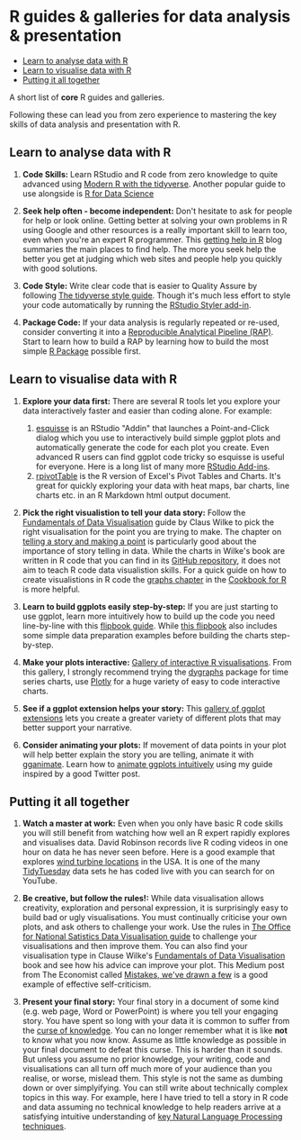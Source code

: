 R guides & galleries for data analysis & presentation
================

-   [Learn to analyse data with R](#learn-to-analyse-data-with-r)
-   [Learn to visualise data with R](#learn-to-visualise-data-with-r)
-   [Putting it all together](#putting-it-all-together)

A short list of **core** R guides and galleries.

Following these can lead you from zero experience to mastering the key skills of data analysis and presentation with R.

Learn to analyse data with R
----------------------------

1.  **Code Skills:** Learn RStudio and R code from zero knowledge to quite advanced using [Modern R with the tidyverse](https://b-rodrigues.github.io/modern_R/). Another popular guide to use alongside is [R for Data Science](https://r4ds.had.co.nz)

2.  **Seek help often - become independent:** Don't hesitate to ask for people for help or look online. Getting better at solving your own problems in R using Google and other resources is a really important skill to learn too, even when you're an expert R programmer. This [getting help in R](https://blog.rsquaredacademy.com/getting-help-in-r-updated/) blog summaries the main places to find help. The more you seek help the better you get at judging which web sites and people help you quickly with good solutions.

3.  **Code Style:** Write clear code that is easier to Quality Assure by following [The tidyverse style guide](https://style.tidyverse.org). Though it's much less effort to style your code automatically by running the [RStudio Styler add-in](http://styler.r-lib.org).

4.  **Package Code:** If your data analysis is regularly repeated or re-used, consider converting it into a [Reproducible Analytical Pipeline (RAP)](https://ukgovdatascience.github.io/rap_companion/). Start to learn how to build a RAP by learning how to build the most simple [R Package](https://r-pkgs.org/index.html) possible first.

Learn to visualise data with R
------------------------------

1.  **Explore your data first:** There are several R tools let you explore your data interactively faster and easier than coding alone. For example:
    1.  [esquisse](https://github.com/dreamRs/esquisse) is an RStudio "Addin" that launches a Point-and-Click dialog which you use to interactively build simple ggplot plots and automatically generate the code for each plot you create. Even advanced R users can find ggplot code tricky so esquisse is useful for everyone. Here is a long list of many more [RStudio Add-ins](https://github.com/daattali/addinslist).
    2.  [rpivotTable](https://cran.r-project.org/web/packages/rpivotTable/vignettes/rpivotTableIntroduction.html) is the R version of Excel's Pivot Tables and Charts. It's great for quickly exploring your data with heat maps, bar charts, line charts etc. in an R Markdown html output document.
2.  **Pick the right visualistion to tell your data story:** Follow the [Fundamentals of Data Visualisation](https://serialmentor.com/dataviz/) guide by Claus Wilke to pick the right visualisation for the point you are trying to make. The chapter on [telling a story and making a point](https://serialmentor.com/dataviz/telling-a-story.html) is particularly good about the importance of story telling in data. While the charts in Wilke's book are written in R code that you can find in its [GitHub repository](https://github.com/clauswilke/dataviz), it does not aim to teach R code data visualistion skills. For a quick guide on how to create visualistions in R code the [graphs chapter](http://www.cookbook-r.com/Graphs/) in the [Cookbook for R](http://www.cookbook-r.com) is more helpful.

3.  **Learn to build ggplots easily step-by-step:** If you are just starting to use ggplot, learn more intuitively how to build up the code you need line-by-line with this [flipbook guide](https://evamaerey.github.io/ggplot_flipbook/ggplot_flipbook_xaringan.html#1). While [this flipbook](https://evamaerey.github.io/tidyverse_in_action/tidyverse_in_action.html#1) also includes some simple data preparation examples before building the charts step-by-step.

4.  **Make your plots interactive:** [Gallery of interactive R visualisations](http://gallery.htmlwidgets.org/). From this gallery, I strongly recommend trying the [dygraphs](http://rstudio.github.io/dygraphs/) package for time series charts, use [Plotly](https://plot.ly/r/) for a huge variety of easy to code interactive charts.

5.  **See if a ggplot extension helps your story:** This [gallery of ggplot extensions](https://www.ggplot2-exts.org/gallery/) lets you create a greater variety of different plots that may better support your narrative.

6.  **Consider animating your plots:** If movement of data points in your plot will help better explain the story you are telling, animate it with [gganimate](https://github.com/billster45/gganimate-experiments/blob/master/README.md). Learn how to [animate ggplots intuitively](https://github.com/billster45/gganimate-experiments/blob/master/README.md) using my guide inspired by a good Twitter post.

Putting it all together
-----------------------

1.  **Watch a master at work:** Even when you only have basic R code skills you will still benefit from watching how well an R expert rapidly explores and visualises data. David Robinson records live R coding videos in one hour on data he has never seen before. Here is a good example that explores [wind turbine locations](https://youtu.be/O1oDIQV6VKU) in the USA. It is one of the many [TidyTuesday](https://github.com/rfordatascience/tidytuesday) data sets he has coded live with you can search for on YouTube.

2.  **Be creative, but follow the rules!:** While data visualisation allows creativity, exploration and personal expression, it is surprisingly easy to build bad or ugly visualisations. You must continually criticise your own plots, and ask others to challenge your work. Use the rules in [The Office for National Satistics Data Visualisation guide](https://style.ons.gov.uk/category/data-visualisation/) to challenge your visualisations and then improve them. You can also find your visualisation type in Clause Wilke's [Fundamentals of Data Visualisation](https://serialmentor.com/dataviz/) book and see how his advice can improve your plot. This Medium post from The Economist called [Mistakes, we've drawn a few](https://medium.economist.com/mistakes-weve-drawn-a-few-8cdd8a42d368) is a good example of effective self-criticism.

3.  **Present your final story:** Your final story in a document of some kind (e.g. web page, Word or PowerPoint) is where you tell your engaging story. You have spent so long with your data it is common to suffer from the [curse of knowledge](https://en.wikipedia.org/wiki/The_Sense_of_Style#The_curse_of_knowledge). You can no longer remember what it is like **not** to know what you now know. Assume as little knowledge as possible in your final document to defeat this curse. This is harder than it sounds. But unless you assume no prior knowledge, your writing, code and visualisations can all turn off much more of your audience than you realise, or worse, mislead them. This style is not the same as dumbing down or over simplyifying. You can still write about technically complex topics in this way. For example, here I have tried to tell a story in R code and data assuming no technical knowledge to help readers arrive at a satisfying intuitive understanding of [key Natural Language Processing techniques](https://github.com/billster45/NLP-Intuition/blob/master/README.md).
